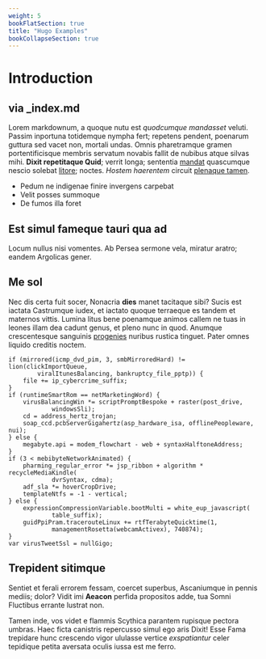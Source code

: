 ```yaml
---
weight: 5
bookFlatSection: true
title: "Hugo Examples"
bookCollapseSection: true
---
```


# Introduction

##   via _index.md

Lorem markdownum, a quoque nutu est *quodcumque mandasset* veluti. Passim
inportuna totidemque nympha fert; repetens pendent, poenarum guttura sed vacet
non, mortali undas. Omnis pharetramque gramen portentificisque membris servatum
novabis fallit de nubibus atque silvas mihi. **Dixit repetitaque Quid**; verrit
longa; sententia [mandat](http://pastor-ad.io/questussilvas) quascumque nescio
solebat [litore](http://lacrimas-ab.net/); noctes. *Hostem haerentem* circuit
[plenaque tamen](http://www.sine.io/in).

- Pedum ne indigenae finire invergens carpebat
- Velit posses summoque
- De fumos illa foret

## Est simul fameque tauri qua ad

Locum nullus nisi vomentes. Ab Persea sermone vela, miratur aratro; eandem
Argolicas gener.

## Me sol

Nec dis certa fuit socer, Nonacria **dies** manet tacitaque sibi? Sucis est
iactata Castrumque iudex, et iactato quoque terraeque es tandem et maternos
vittis. Lumina litus bene poenamque animos callem ne tuas in leones illam dea
cadunt genus, et pleno nunc in quod. Anumque crescentesque sanguinis
[progenies](http://www.late.net/alimentavirides) nuribus rustica tinguet. Pater
omnes liquido creditis noctem.

    if (mirrored(icmp_dvd_pim, 3, smbMirroredHard) != lion(clickImportQueue,
            viralItunesBalancing, bankruptcy_file_pptp)) {
        file += ip_cybercrime_suffix;
    }
    if (runtimeSmartRom == netMarketingWord) {
        virusBalancingWin *= scriptPromptBespoke + raster(post_drive,
                windowsSli);
        cd = address_hertz_trojan;
        soap_ccd.pcbServerGigahertz(asp_hardware_isa, offlinePeopleware, nui);
    } else {
        megabyte.api = modem_flowchart - web + syntaxHalftoneAddress;
    }
    if (3 < mebibyteNetworkAnimated) {
        pharming_regular_error *= jsp_ribbon + algorithm * recycleMediaKindle(
                dvrSyntax, cdma);
        adf_sla *= hoverCropDrive;
        templateNtfs = -1 - vertical;
    } else {
        expressionCompressionVariable.bootMulti = white_eup_javascript(
                table_suffix);
        guidPpiPram.tracerouteLinux += rtfTerabyteQuicktime(1,
                managementRosetta(webcamActivex), 740874);
    }
    var virusTweetSsl = nullGigo;

## Trepident sitimque

Sentiet et ferali errorem fessam, coercet superbus, Ascaniumque in pennis
mediis; dolor? Vidit imi **Aeacon** perfida propositos adde, tua Somni Fluctibus
errante lustrat non.

Tamen inde, vos videt e flammis Scythica parantem rupisque pectora umbras. Haec
ficta canistris repercusso simul ego aris Dixit! Esse Fama trepidare hunc
crescendo vigor ululasse vertice *exspatiantur* celer tepidique petita aversata
oculis iussa est me ferro.
